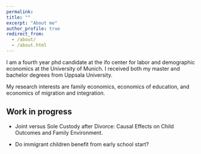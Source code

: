 ```yaml
---
permalink: 
title: ""
excerpt: "About me"
author_profile: true
redirect_from: 
  - /about/
  - /about.html
---
```


I am a fourth year phd candidate at the ifo center for labor and demographic economics at the University of Munich. I received both my master and bachelor degrees from Uppsala University.

 My research interests are family economics, economics of education, and economics of migration and integration.

## Work in progress

* Joint versus Sole Custody after Divorce: Causal Effects on Child Outcomes and Family Environment. 

* Do immigrant children benefit from early school start? 



